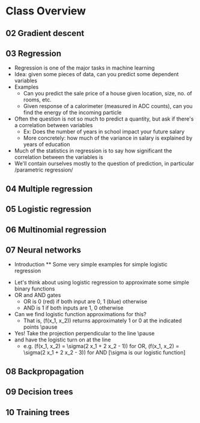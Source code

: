 
# Class Overview
## 02 Gradient descent
## 03 Regression  
- Regression is one of the major tasks in machine learning
- Idea: given some pieces of data, can you predict some dependent variables
- Examples
  - Can you predict the sale price of a house given location, size,
    no. of rooms, etc.
  - Given response of a calorimeter (measured in ADC counts), can you
    find the energy of the incoming particle
- Often the question is not so much to predict a quantity, but ask if
  there's a correlation between variables
  - Ex: Does the number of years in school impact your future salary
  - More concretely: how much of the variance in salary is explained
    by years of education
- Much of the statistics in regression is to say how significant the
  correlation between the variables is
- We'll contain ourselves mostly to the question of prediction, in
  particular /parametric regression/

## 04 Multiple regression
## 05 Logistic regression
## 06 Multinomial regression
## 07 Neural networks
* Introduction
** Some very simple examples for simple logistic regression
- Let's think about using logistic regression to approximate some
  simple binary functions
- OR and AND gates
  - OR is 0 (red) if both input are 0, 1 (blue) otherwise
  - AND is 1 if both inputs are 1, 0 otherwise
- Can we find logistic function approximations for this?
  - That is, \(f(x_1, x_2)\) returns approximately 1 or 0 at the indicated points \pause
- Yes! Take the projection perpendicular to the line \pause
- and have the logistic turn on at the line
  - e.g. \(f(x_1, x_2) = \sigma(2 x_1 + 2 x_2 - 1)\) for OR, \(f(x_1, x_2) = \sigma(2 x_1 + 2 x_2 - 3)\) for AND [\sigma is our logistic function]


## 08 Backpropagation 
## 09 Decision trees
## 10 Training trees
  
